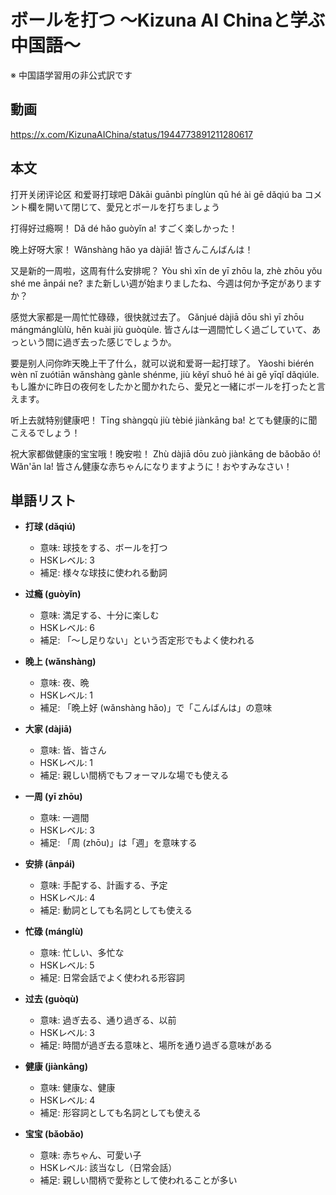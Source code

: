 # ボールを打つ 〜Kizuna AI Chinaと学ぶ中国語〜
※ 中国語学習用の非公式訳です

## 動画
https://x.com/KizunaAIChina/status/1944773891211280617

## 本文

打开关闭评论区 和爱哥打球吧
Dǎkāi guānbì pínglùn qū hé ài gē dǎqiú ba
コメント欄を開いて閉じて、愛兄とボールを打ちましょう

打得好过瘾啊！
Dǎ dé hǎo guòyǐn a!
すごく楽しかった！

晚上好呀大家！
Wǎnshàng hǎo ya dàjiā!
皆さんこんばんは！

又是新的一周啦，这周有什么安排呢？
Yòu shì xīn de yī zhōu la, zhè zhōu yǒu shé me ānpái ne?
また新しい週が始まりましたね、今週は何か予定がありますか？

感觉大家都是一周忙忙碌碌，很快就过去了。
Gǎnjué dàjiā dōu shì yī zhōu mángmánglùlù, hěn kuài jiù guòqùle.
皆さんは一週間忙しく過ごしていて、あっという間に過ぎ去った感じでしょうか。

要是别人问你昨天晚上干了什么，就可以说和爱哥一起打球了。
Yàoshi biérén wèn nǐ zuótiān wǎnshàng gànle shénme, jiù kěyǐ shuō hé ài gē yīqǐ dǎqiúle.
もし誰かに昨日の夜何をしたかと聞かれたら、愛兄と一緒にボールを打ったと言えます。

听上去就特别健康吧！
Tīng shàngqù jiù tèbié jiànkāng ba!
とても健康的に聞こえるでしょう！

祝大家都做健康的宝宝哦！晚安啦！
Zhù dàjiā dōu zuò jiànkāng de bǎobǎo ó! Wǎn'ān la!
皆さん健康な赤ちゃんになりますように！おやすみなさい！

## 単語リスト

* **打球 (dǎqiú)**
    * 意味: 球技をする、ボールを打つ
    * HSKレベル: 3
    * 補足: 様々な球技に使われる動詞

* **过瘾 (guòyǐn)**
    * 意味: 満足する、十分に楽しむ
    * HSKレベル: 6
    * 補足: 「〜し足りない」という否定形でもよく使われる

* **晚上 (wǎnshàng)**
    * 意味: 夜、晩
    * HSKレベル: 1
    * 補足: 「晩上好 (wǎnshàng hǎo)」で「こんばんは」の意味

* **大家 (dàjiā)**
    * 意味: 皆、皆さん
    * HSKレベル: 1
    * 補足: 親しい間柄でもフォーマルな場でも使える

* **一周 (yī zhōu)**
    * 意味: 一週間
    * HSKレベル: 3
    * 補足: 「周 (zhōu)」は「週」を意味する

* **安排 (ānpái)**
    * 意味: 手配する、計画する、予定
    * HSKレベル: 4
    * 補足: 動詞としても名詞としても使える

* **忙碌 (mánglù)**
    * 意味: 忙しい、多忙な
    * HSKレベル: 5
    * 補足: 日常会話でよく使われる形容詞

* **过去 (guòqù)**
    * 意味: 過ぎ去る、通り過ぎる、以前
    * HSKレベル: 3
    * 補足: 時間が過ぎ去る意味と、場所を通り過ぎる意味がある

* **健康 (jiànkāng)**
    * 意味: 健康な、健康
    * HSKレベル: 4
    * 補足: 形容詞としても名詞としても使える

* **宝宝 (bǎobǎo)**
    * 意味: 赤ちゃん、可愛い子
    * HSKレベル: 該当なし（日常会話）
    * 補足: 親しい間柄で愛称として使われることが多い
